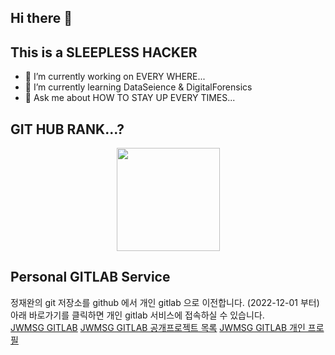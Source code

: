 ## Hi there 👋
## This is a SLEEPLESS HACKER

- 🔭 I’m currently working on EVERY WHERE...
- 🌱 I’m currently learning DataSeience & DigitalForensics
- 💬 Ask me about HOW TO STAY UP EVERY TIMES...

## GIT HUB RANK...?
<p align="center">
  <a href="https://github.com/jwmsg0525">
    <img
      align="center"
      height="165"
      src="https://github-readme-stats.vercel.app/api?username=jwmsg0525&count_private=true&show_icons=true&custom_title=Grass%20farming%20record&theme=radical"
    />
  </a>
</p>

## Personal GITLAB Service
정재완의 git 저장소를 github 에서 개인 gitlab 으로 이전합니다. (2022-12-01 부터)<br>
아래 바로가기를 클릭하면 개인 gitlab 서비스에 접속하실 수 있습니다.<br>
[JWMSG GITLAB](https://git.jwmsg.me) 
[JWMSG GITLAB 공개프로젝트 목록](https://git.jwmsg.me/explore)
[JWMSG GITLAB 개인 프로필](https://git.jwmsg.me/jaewan)
